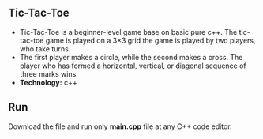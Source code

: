 ## Tic-Tac-Toe

- Tic-Tac-Toe is a beginner-level game base on basic pure c++. The tic-tac-toe
  game is played on a 3×3 grid the game is played by two players, who take turns.
- The first player makes a circle, while the second makes a cross. The player who
  has formed a horizontal, vertical, or diagonal sequence of three marks wins.
- **Technology:** c++

## Run

Download the file and run only **main.cpp** file at any C++ code editor.
